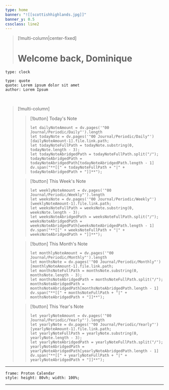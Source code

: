 ```yaml
---
type: home
banner: "![[scottishhighlands.jpg]]"
banner_y: 0.5
cssclass: line2
---
```


> [!multi-column|center-fixed]
> # Welcome back, Dominique

```widgets
type: clock
```
```widgets
type: quote
quote: Lorem ipsum dolor sit amet
author: Lorem Ipsum
```

<br>

> [!multi-column]
>> [!button]
>> Today's Note
>> 
>> ```dataviewjs
>> let dailyNoteAmount = dv.pages('"00 Journal/Periodic/Daily"').length 
>> let todayNote = dv.pages('"00 Journal/Periodic/Daily"')[dailyNoteAmount-1].file.link.path;
>> let todayNoteFullPath = todayNote.substring(0, todayNote.length - 3);
>> let todayNoteAbridgedPath = todayNoteFullPath.split("/");
>> todayNoteAbridgedPath = todayNoteAbridgedPath[todayNoteAbridgedPath.length - 1]
>> dv.span("**[[" + todayNoteFullPath + "|" + todayNoteAbridgedPath + "]]**");
>> ```
>
>> [!button]
>> This Week's Note
>> 
>> ```dataviewjs
>> let weeklyNoteAmount = dv.pages('"00 Journal/Periodic/Weekly"').length 
>> let weeksNote = dv.pages('"00 Journal/Periodic/Weekly"')[weeklyNoteAmount-1].file.link.path;
>> let weeksNoteFullPath = weeksNote.substring(0, weeksNote.length - 3);
>> let weeksNoteAbridgedPath = weeksNoteFullPath.split("/");
>> weeksNoteAbridgedPath = weeksNoteAbridgedPath[weeksNoteAbridgedPath.length - 1]
>> dv.span("**[[" + weeksNoteFullPath + "|" + weeksNoteAbridgedPath + "]]**");
>> ```
>
>> [!button]
>> This Month's Note
>> 
>> ```dataviewjs
>> let monthlyNoteAmount = dv.pages('"00 Journal/Periodic/Monthly"').length 
>> let monthsNote = dv.pages('"00 Journal/Periodic/Monthly"')[monthlyNoteAmount-1].file.link.path;
>> let monthsNoteFullPath = monthsNote.substring(0, monthsNote.length - 3);
>> let monthsNoteAbridgedPath = monthsNoteFullPath.split("/");
>> monthsNoteAbridgedPath = monthsNoteAbridgedPath[monthsNoteAbridgedPath.length - 1]
>> dv.span("**[[" + monthsNoteFullPath + "|" + monthsNoteAbridgedPath + "]]**");
>> ```
>
>> [!button]
>> This Year's Note
>> 
>> ```dataviewjs
>> let yearlyNoteAmount = dv.pages('"00 Journal/Periodic/Yearly"').length 
>> let yearlyNote = dv.pages('"00 Journal/Periodic/Yearly"')[yearlyNoteAmount-1].file.link.path;
>> let yearlyNoteFullPath = yearlyNote.substring(0, yearlyNote.length - 3);
>> let yearlyNoteAbridgedPath = yearlyNoteFullPath.split("/");
>> yearlyNoteAbridgedPath = yearlyNoteAbridgedPath[yearlyNoteAbridgedPath.length - 1]
>> dv.span("**[[" + yearlyNoteFullPath + "|" + yearlyNoteAbridgedPath + "]]**");
>> ```

---

```custom-frames
frame: Proton Calendar
style: height: 80vh; width: 100%;
```

---
